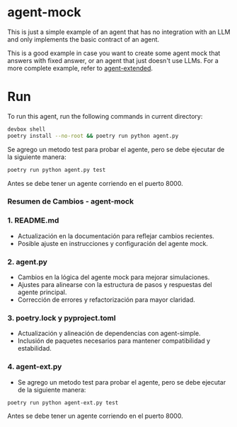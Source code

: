 # agent-mock

This is just a simple example of an agent that has no integration with an LLM and only implements the basic contract of an agent.

This is a good example in case you want to create some agent mock that answers with fixed answer, or an agent that just doesn't use LLMs. For a more complete example, refer to [agent-extended](./agent-extended/README.md).

# Run

To run this agent, run the following commands in current directory:

```bash
devbox shell
poetry install --no-root && poetry run python agent.py
```

Se agrego un metodo test para probar el agente, pero se debe ejecutar de la siguiente manera:

```bash
poetry run python agent.py test
```

Antes se debe tener un agente corriendo en el puerto 8000.

### Resumen de Cambios - agent-mock

### 1. README.md

- Actualización en la documentación para reflejar cambios recientes.
- Posible ajuste en instrucciones y configuración del agente mock.

### 2. agent.py

- Cambios en la lógica del agente mock para mejorar simulaciones.
- Ajustes para alinearse con la estructura de pasos y respuestas del agente principal.
- Corrección de errores y refactorización para mayor claridad.

### 3. poetry.lock y pyproject.toml

- Actualización y alineación de dependencias con agent-simple.
- Inclusión de paquetes necesarios para mantener compatibilidad y estabilidad.

### 4. agent-ext.py

- Se agrego un metodo test para probar el agente, pero se debe ejecutar de la siguiente manera:

```bash
poetry run python agent-ext.py test
```

Antes se debe tener un agente corriendo en el puerto 8000.
